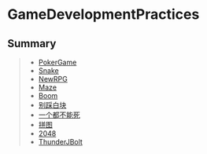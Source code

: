 # GameDevelopmentPractices



## Summary

> * [PokerGame](https://github.com/HolicXXX/GameDevelopmentPractices/tree/master/PokerGame)
> * [Snake](https://github.com/HolicXXX/GameDevelopmentPractices/tree/master/Snake)
> * [NewRPG](https://github.com/HolicXXX/GameDevelopmentPractices/tree/master/NewRPG)
> * [Maze](https://github.com/HolicXXX/GameDevelopmentPractices/tree/master/Maze)
> * [Boom](https://github.com/HolicXXX/GameDevelopmentPractices/tree/master/Boom)
> * [别踩白块](https://github.com/HolicXXX/GameDevelopmentPractices/tree/master/%E5%88%AB%E8%B8%A9%E7%99%BD%E5%9D%97)
> * [一个都不能死](https://github.com/HolicXXX/GameDevelopmentPractices/tree/master/%E4%B8%80%E4%B8%AA%E9%83%BD%E4%B8%8D%E8%83%BD%E6%AD%BB)
> * [拼图](https://github.com/HolicXXX/GameDevelopmentPractices/tree/master/%E6%8B%BC%E5%9B%BE)
> * [2048](https://github.com/HolicXXX/GameDevelopmentPractices/tree/master/2048)
> * [ThunderJBolt](https://github.com/HolicXXX/GameDevelopmentPractices/tree/master/ThunderJBolt)

